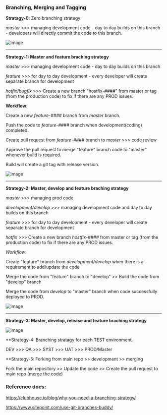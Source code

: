 

### Branching, Merging and Tagging

**Stratagy-0**: Zero branching strategy

*master* >>> managing development code - day to day builds on this branch - developers will directly commit the code to this branch.


![image](https://user-images.githubusercontent.com/24622526/129723500-77f9878d-8d77-484a-8deb-bf6d66bf363c.png)


------


**Strategy-1: Master and feature braching strategy**

*master* >>> managing development code - day to day builds on this branch

*feature* >>> for day to day development - every developer will create separate branch for development

*hotfix/bugfix* >>> Create a new branch "hostfix-####" from master or tag (from the production code) to fix if there are any PROD issues.

**Workflow**: 
   
   Create a new *feature-####* branch from *master* branch.
   
   Push the code to *feature-####* branch when development(coding) completed.

   Create pull request from *feature-####* branch to *master* >>> code review

   Approve the pull request to merge "feature" branch code to "master" whenever build is required.

   Build will create a git tag with release version.


![image](https://user-images.githubusercontent.com/24622526/129722803-1baf3176-66c2-4fac-b987-432fbe96398d.png)


------

**Strategy-2: Master, develop and feature braching strategy**

*master* >>> managing prod code

*development/develop* >>> managing development code and day to day builds on this branch

*feature* >>> for day to day development - every developer will create separate branch for development

*hotfix* >>> Create a new branch *hostfix-####* from master or tag (from the production code) to fix if there are any PROD issues.

*Workflow*: 

  Create "feature" branch from *development/develop* when there is a requirement to add/update the code

  Merge the code from "feature" branch to "develop" >> Build the code from "develop" branch 

  Merge the code from *develop* to "master" branch when code successfully deployed to PROD. 


![image](https://user-images.githubusercontent.com/24622526/129722695-5b8e7cbc-84c8-46b0-b43a-2b1e10e4a5b9.png)


------

**Strategy-3: Master, develop, release and feature braching strategy**

![image](https://user-images.githubusercontent.com/24622526/129723009-0d68956c-7d92-4e90-ab24-7c50d7dd642a.png)



**Strategy-4: Branching stratagy for each TEST environment.

DEV >>> QA >>> SYST >>> UAT >>> PROD/Master



**Strategy-5: Forking from main repo >> development >> merging

Fork the main repository >> Update the code >> Create the pull request to main repo (merge the code)



### Reference docs:

https://clubhouse.io/blog/why-you-need-a-branching-strategy/

https://www.sitepoint.com/use-git-branches-buddy/


